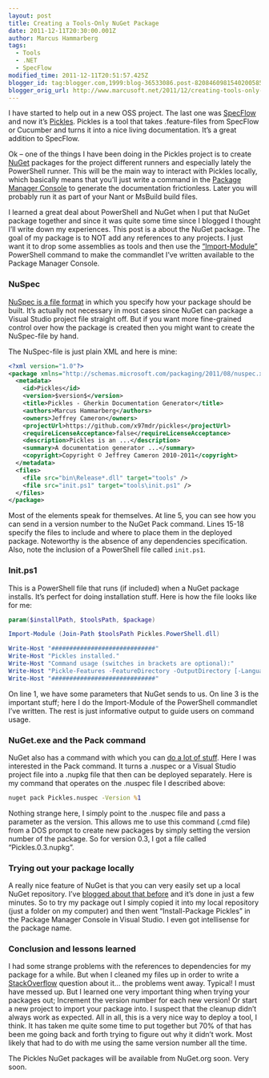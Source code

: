 ```yaml
---
layout: post
title: Creating a Tools-Only NuGet Package
date: 2011-12-11T20:30:00.001Z
author: Marcus Hammarberg
tags:
  - Tools
  - .NET
  - SpecFlow
modified_time: 2011-12-11T20:51:57.425Z
blogger_id: tag:blogger.com,1999:blog-36533086.post-8208460981540200585
blogger_orig_url: http://www.marcusoft.net/2011/12/creating-tools-only-nuget-package.html
---
```


I have started to help out in a new OSS project. The last one was [SpecFlow](http://www.specflow.org) and now it’s [Pickles](https://github.com/x97mdr/pickles). Pickles is a tool that takes .feature-files from SpecFlow or Cucumber and turns it into a nice living documentation. It’s a great addition to SpecFlow.

Ok – one of the things I have been doing in the Pickles project is to create [NuGet](http://www.nuget.org) packages for the project different runners and especially lately the PowerShell runner. This will be the main way to interact with Pickles locally, which basically means that you’ll just write a command in the [Package Manager Console](http://docs.nuget.org/docs/reference/package-manager-console-powershell-reference) to generate the documentation frictionless. Later you will probably run it as part of your Nant or MsBuild build files.

I learned a great deal about PowerShell and NuGet when I put that NuGet package together and since it was quite some time since I blogged I thought I’ll write down my experiences. This post is a about the NuGet package. The goal of my package is to NOT add any references to any projects. I just want it to drop some assemblies as tools and then use the [“Import-Module”](http://technet.microsoft.com/en-us/library/dd819454.aspx) PowerShell command to make the commandlet I’ve written available to the Package Manager Console.

### NuSpec

[NuSpec is a file format](http://docs.nuget.org/docs/reference/nuspec-reference) in which you specify how your package should be built. It’s actually not necessary in most cases since NuGet can package a Visual Studio project file straight off. But if you want more fine-grained control over how the package is created then you might want to create the NuSpec-file by hand.

The NuSpec-file is just plain XML and here is mine:

```xml
<?xml version="1.0"?>
<package xmlns="http://schemas.microsoft.com/packaging/2011/08/nuspec.xsd">
  <metadata>
    <id>Pickles</id>
    <version>$version$</version>
    <title>Pickles - Gherkin Documentation Generator</title>
    <authors>Marcus Hammarberg</authors>
    <owners>Jeffrey Cameron</owners>
    <projectUrl>https://github.com/x97mdr/pickles</projectUrl>
    <requireLicenseAcceptance>false</requireLicenseAcceptance>
    <description>Pickles is an ...</description>
    <summary>A documentation generator ...</summary>
    <copyright>Copyright © Jeffrey Cameron 2010-2011</copyright>
  </metadata>
  <files>
    <file src="bin\Release*.dll" target="tools" />
    <file src="init.ps1" target="tools\init.ps1" />
  </files>
</package>
```

Most of the elements speak for themselves. At line 5, you can see how you can send in a version number to the NuGet Pack command. Lines 15-18 specify the files to include and where to place them in the deployed package. Noteworthy is the absence of any dependencies specification. Also, note the inclusion of a PowerShell file called `init.ps1`.

### Init.ps1

This is a PowerShell file that runs (if included) when a NuGet package installs. It’s perfect for doing installation stuff. Here is how the file looks like for me:

```powershell
param($installPath, $toolsPath, $package)

Import-Module (Join-Path $toolsPath Pickles.PowerShell.dll)

Write-Host "#############################"
Write-Host "Pickles installed."
Write-Host "Command usage (switches in brackets are optional):"
Write-Host "Pickle-Features -FeatureDirectory -OutputDirectory [-Language] [-TestResultsFile] [-SystemUnderTestName] [-SystemUnderTestVersion]"
Write-Host "#############################"
```

On line 1, we have some parameters that NuGet sends to us. On line 3 is the important stuff; here I do the Import-Module of the PowerShell commandlet I’ve written. The rest is just informative output to guide users on command usage.

### NuGet.exe and the Pack command

NuGet also has a command with which you can [do a lot of stuff](http://docs.nuget.org/docs/reference/command-line-reference). Here I was interested in the Pack command. It turns a .nuspec or a Visual Studio project file into a .nupkg file that then can be deployed separately. Here is my command that operates on the .nuspec file I described above:

```cmd
nuget pack Pickles.nuspec -Version %1
```

Nothing strange here, I simply point to the .nuspec file and pass a parameter as the version. This allows me to use this command (.cmd file) from a DOS prompt to create new packages by simply setting the version number of the package. So for version 0.3, I got a file called “Pickles.0.3.nupkg”.

### Trying out your package locally

A really nice feature of NuGet is that you can very easily set up a local NuGet repository. I’ve [blogged about that before](http://www.marcusoft.net/2011/09/creating-local-nuget-repository-with.html) and it’s done in just a few minutes. So to try my package out I simply copied it into my local repository (just a folder on my computer) and then went “Install-Package Pickles” in the Package Manager Console in Visual Studio. I even got intellisense for the package name.

### Conclusion and lessons learned

I had some strange problems with the references to dependencies for my package for a while. But when I cleaned my files up in order to write a [StackOverflow](http://stackoverflow.com) question about it… the problems went away. Typical! I must have messed up. But I learned one very important thing when trying your packages out; Increment the version number for each new version! Or start a new project to import your package into. I suspect that the cleanup didn’t always work as expected. All in all, this is a very nice way to deploy a tool, I think. It has taken me quite some time to put together but 70% of that has been me going back and forth trying to figure out why it didn’t work. Most likely that had to do with me using the same version number all the time. 

The Pickles NuGet packages will be available from NuGet.org soon. Very soon.